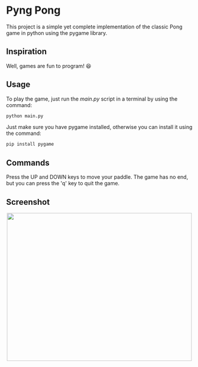 # Pyng Pong
This project is a simple yet complete implementation of the classic Pong game in python using the pygame library.

## Inspiration
Well, games are fun to program! :satisfied:

## Usage
To play the game, just run the *main.py* script in a terminal by using the command:
```bash
python main.py
```
Just make sure you have pygame installed, otherwise you can install it using the command:
```bash
pip install pygame
```
## Commands
Press the UP and DOWN keys to move your paddle. The game has no end, but you can press the 'q' key to quit the game.

## Screenshot
<div align="center">
  <img src="https://user-images.githubusercontent.com/62934042/222103038-2074a5d1-1dfb-4579-929b-dcd70139a8da.png" width="500" height="400">
</div>

